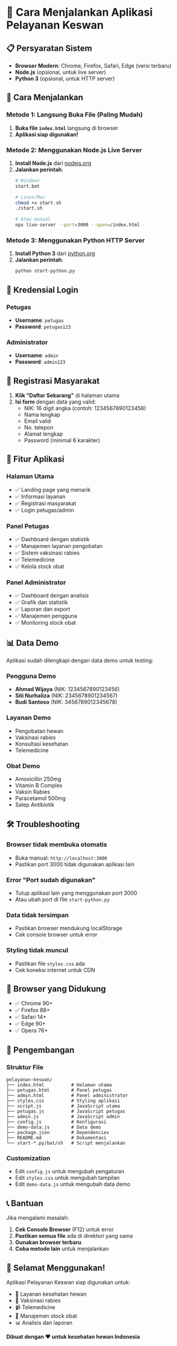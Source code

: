 # 🚀 Cara Menjalankan Aplikasi Pelayanan Keswan

## 📋 Persyaratan Sistem

- **Browser Modern**: Chrome, Firefox, Safari, Edge (versi terbaru)
- **Node.js** (opsional, untuk live server)
- **Python 3** (opsional, untuk HTTP server)

## 🎯 Cara Menjalankan

### Metode 1: Langsung Buka File (Paling Mudah)
1. **Buka file `index.html`** langsung di browser
2. **Aplikasi siap digunakan!**

### Metode 2: Menggunakan Node.js Live Server
1. **Install Node.js** dari [nodejs.org](https://nodejs.org/)
2. **Jalankan perintah**:
   ```bash
   # Windows
   start.bat
   
   # Linux/Mac
   chmod +x start.sh
   ./start.sh
   
   # Atau manual
   npx live-server --port=3000 --open=/index.html
   ```

### Metode 3: Menggunakan Python HTTP Server
1. **Install Python 3** dari [python.org](https://python.org/)
2. **Jalankan perintah**:
   ```bash
   python start-python.py
   ```

## 🔐 Kredensial Login

### Petugas
- **Username**: `petugas`
- **Password**: `petugas123`

### Administrator
- **Username**: `admin`
- **Password**: `admin123`

## 👥 Registrasi Masyarakat

1. **Klik "Daftar Sekarang"** di halaman utama
2. **Isi form** dengan data yang valid:
   - NIK: 16 digit angka (contoh: 1234567890123456)
   - Nama lengkap
   - Email valid
   - No. telepon
   - Alamat lengkap
   - Password (minimal 6 karakter)

## 🏥 Fitur Aplikasi

### Halaman Utama
- ✅ Landing page yang menarik
- ✅ Informasi layanan
- ✅ Registrasi masyarakat
- ✅ Login petugas/admin

### Panel Petugas
- ✅ Dashboard dengan statistik
- ✅ Manajemen layanan pengobatan
- ✅ Sistem vaksinasi rabies
- ✅ Telemedicine
- ✅ Kelola stock obat

### Panel Administrator
- ✅ Dashboard dengan analisis
- ✅ Grafik dan statistik
- ✅ Laporan dan export
- ✅ Manajemen pengguna
- ✅ Monitoring stock obat

## 📊 Data Demo

Aplikasi sudah dilengkapi dengan data demo untuk testing:

### Pengguna Demo
- **Ahmad Wijaya** (NIK: 1234567890123456)
- **Siti Nurhaliza** (NIK: 2345678901234567)
- **Budi Santoso** (NIK: 3456789012345678)

### Layanan Demo
- Pengobatan hewan
- Vaksinasi rabies
- Konsultasi kesehatan
- Telemedicine

### Obat Demo
- Amoxicillin 250mg
- Vitamin B Complex
- Vaksin Rabies
- Paracetamol 500mg
- Salep Antibiotik

## 🛠️ Troubleshooting

### Browser tidak membuka otomatis
- Buka manual: `http://localhost:3000`
- Pastikan port 3000 tidak digunakan aplikasi lain

### Error "Port sudah digunakan"
- Tutup aplikasi lain yang menggunakan port 3000
- Atau ubah port di file `start-python.py`

### Data tidak tersimpan
- Pastikan browser mendukung localStorage
- Cek console browser untuk error

### Styling tidak muncul
- Pastikan file `styles.css` ada
- Cek koneksi internet untuk CDN

## 📱 Browser yang Didukung

- ✅ Chrome 90+
- ✅ Firefox 88+
- ✅ Safari 14+
- ✅ Edge 90+
- ✅ Opera 76+

## 🔧 Pengembangan

### Struktur File
```
pelayanan-keswan/
├── index.html          # Halaman utama
├── petugas.html        # Panel petugas
├── admin.html          # Panel administrator
├── styles.css          # Styling aplikasi
├── script.js           # JavaScript utama
├── petugas.js          # JavaScript petugas
├── admin.js            # JavaScript admin
├── config.js           # Konfigurasi
├── demo-data.js        # Data demo
├── package.json        # Dependencies
├── README.md           # Dokumentasi
└── start-*.py/bat/sh   # Script menjalankan
```

### Customization
- Edit `config.js` untuk mengubah pengaturan
- Edit `styles.css` untuk mengubah tampilan
- Edit `demo-data.js` untuk mengubah data demo

## 📞 Bantuan

Jika mengalami masalah:

1. **Cek Console Browser** (F12) untuk error
2. **Pastikan semua file** ada di direktori yang sama
3. **Gunakan browser terbaru**
4. **Coba metode lain** untuk menjalankan

## 🎉 Selamat Menggunakan!

Aplikasi Pelayanan Keswan siap digunakan untuk:
- 🏥 Layanan kesehatan hewan
- 💉 Vaksinasi rabies
- 📹 Telemedicine
- 💊 Manajemen stock obat
- 📊 Analisis dan laporan

**Dibuat dengan ❤️ untuk kesehatan hewan Indonesia**
